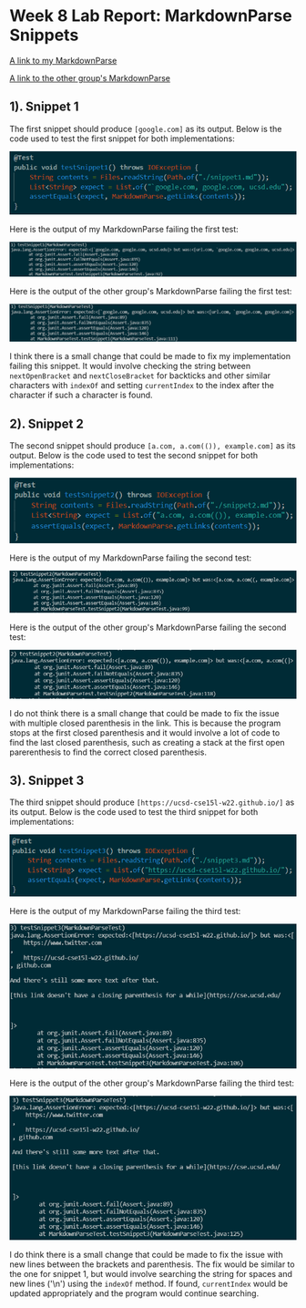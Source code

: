 # Week 8 Lab Report: MarkdownParse Snippets

[A link to my MarkdownParse](https://github.com/rchaklas/markdown-parse)

[A link to the other group's MarkdownParse](https://github.com/rchaklas/markdown-parse)

## 1). Snippet 1

The first snippet should produce `[google.com]` as its output. Below is the code used to test the first snippet for both implementations:

![Image](lab-report-4-images/test1.PNG)

Here is the output of my MarkdownParse failing the first test:

![Image](lab-report-4-images/mytestfail1.PNG)

Here is the output of the other group's MarkdownParse failing the first test:

![Image](lab-report-4-images/othertestfail1.PNG)

I think there is a small change that could be made to fix my implementation failing this snippet. It would involve checking the string between `nextOpenBracket` and `nextCloseBracket` for backticks and other similar characters with `indexOf` and setting `currentIndex` to the index after the character if such a character is found. 


## 2). Snippet 2

The second snippet should produce `[a.com, a.com(()), example.com]` as its output. Below is the code used to test the second snippet for both implementations:

![Image](lab-report-4-images/test2.PNG)

Here is the output of my MarkdownParse failing the second test:

![Image](lab-report-4-images/mytestfail2.PNG)

Here is the output of the other group's MarkdownParse failing the second test:

![Image](lab-report-4-images/othertestfail2.PNG)

I do not think there is a small change that could be made to fix the issue with multiple closed parenthesis in the link. This is because the program stops at the first closed parenthesis and it would involve a lot of code to find the last closed parenthesis, such as creating a stack at the first open parerenthesis to find the correct closed parenthesis.


## 3). Snippet 3

The third snippet should produce `[https://ucsd-cse15l-w22.github.io/]` as its output. Below is the code used to test the third snippet for both implementations:

![Image](lab-report-4-images/test3.PNG)

Here is the output of my MarkdownParse failing the third test:

![Image](lab-report-4-images/mytestfail3.PNG)

Here is the output of the other group's MarkdownParse failing the third test:

![Image](lab-report-4-images/othertestfail3.PNG)

I do think there is a small change that could be made to fix the issue with new lines between the brackets and parenthesis. The fix would be similar to the one for snippet 1, but would involve searching the string for spaces and new lines ('\n') using the `indexOf` method. If found, `currentIndex` would be updated appropriately and the program would continue searching.